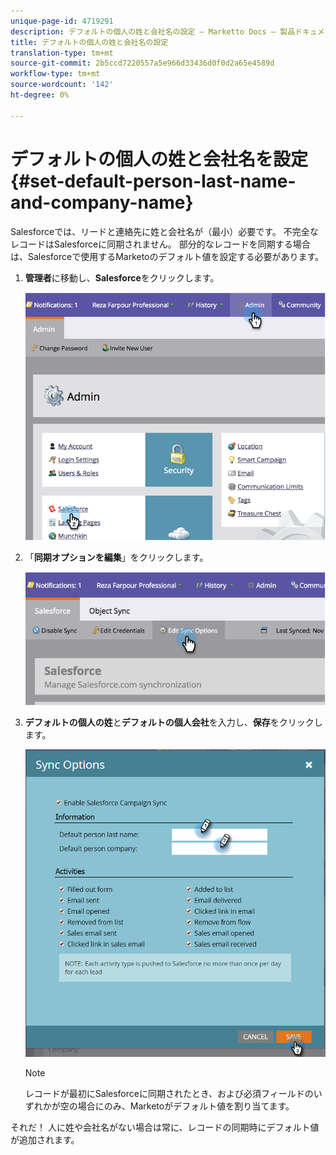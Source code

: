 ```yaml
---
unique-page-id: 4719291
description: デフォルトの個人の姓と会社名の設定 — Marketto Docs — 製品ドキュメント
title: デフォルトの個人の姓と会社名の設定
translation-type: tm+mt
source-git-commit: 2b5ccd7220557a5e966d33436d0f0d2a65e4589d
workflow-type: tm+mt
source-wordcount: '142'
ht-degree: 0%

---
```



# デフォルトの個人の姓と会社名を設定{#set-default-person-last-name-and-company-name}

Salesforceでは、リードと連絡先に姓と会社名が（最小）必要です。 不完全なレコードはSalesforceに同期されません。 部分的なレコードを同期する場合は、Salesforceで使用するMarketoのデフォルト値を設定する必要があります。

1. **管理者**&#x200B;に移動し、**Salesforce**&#x200B;をクリックします。

   ![](assets/image2014-12-9-13-3a41-3a58.png)

1. 「**同期オプションを編集**」をクリックします。

   ![](assets/image2014-12-9-13-3a42-3a6.png)

1. **デフォルトの個人の姓**&#x200B;と&#x200B;**デフォルトの個人会社**&#x200B;を入力し、**保存**&#x200B;をクリックします。

   ![](assets/sync-options-hands.png)

   >[!NOTE]
   >
   >レコードが最初にSalesforceに同期されたとき、および必須フィールドのいずれかが空の場合にのみ、Marketoがデフォルト値を割り当てます。

それだ！ 人に姓や会社名がない場合は常に、レコードの同期時にデフォルト値が追加されます。
